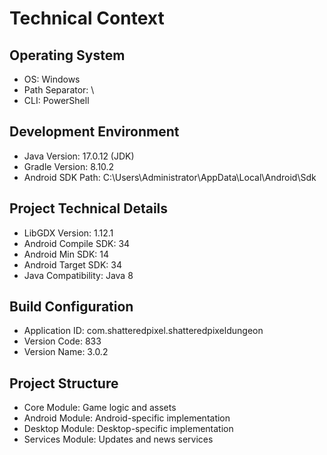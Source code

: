 # Technical Context

## Operating System
- OS: Windows
- Path Separator: \
- CLI: PowerShell

## Development Environment
- Java Version: 17.0.12 (JDK)
- Gradle Version: 8.10.2
- Android SDK Path: C:\Users\Administrator\AppData\Local\Android\Sdk

## Project Technical Details
- LibGDX Version: 1.12.1
- Android Compile SDK: 34
- Android Min SDK: 14
- Android Target SDK: 34
- Java Compatibility: Java 8

## Build Configuration
- Application ID: com.shatteredpixel.shatteredpixeldungeon
- Version Code: 833
- Version Name: 3.0.2

## Project Structure
- Core Module: Game logic and assets
- Android Module: Android-specific implementation
- Desktop Module: Desktop-specific implementation
- Services Module: Updates and news services 